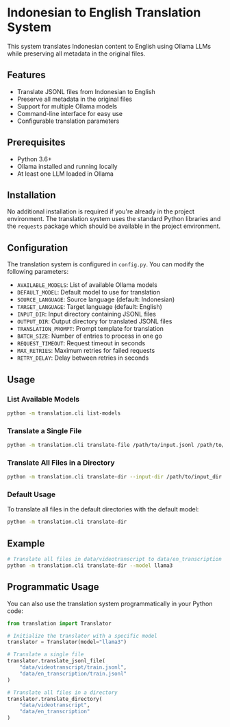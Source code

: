 # Indonesian to English Translation System

This system translates Indonesian content to English using Ollama LLMs while preserving all metadata in the original files.

## Features

- Translate JSONL files from Indonesian to English
- Preserve all metadata in the original files
- Support for multiple Ollama models
- Command-line interface for easy use
- Configurable translation parameters

## Prerequisites

- Python 3.6+
- Ollama installed and running locally
- At least one LLM loaded in Ollama

## Installation

No additional installation is required if you're already in the project environment. The translation system uses the standard Python libraries and the `requests` package which should be available in the project environment.

## Configuration

The translation system is configured in `config.py`. You can modify the following parameters:

- `AVAILABLE_MODELS`: List of available Ollama models
- `DEFAULT_MODEL`: Default model to use for translation
- `SOURCE_LANGUAGE`: Source language (default: Indonesian)
- `TARGET_LANGUAGE`: Target language (default: English)
- `INPUT_DIR`: Input directory containing JSONL files
- `OUTPUT_DIR`: Output directory for translated JSONL files
- `TRANSLATION_PROMPT`: Prompt template for translation
- `BATCH_SIZE`: Number of entries to process in one go
- `REQUEST_TIMEOUT`: Request timeout in seconds
- `MAX_RETRIES`: Maximum retries for failed requests
- `RETRY_DELAY`: Delay between retries in seconds

## Usage

### List Available Models

```bash
python -m translation.cli list-models
```

### Translate a Single File

```bash
python -m translation.cli translate-file /path/to/input.jsonl /path/to/output.jsonl --model llama3
```

### Translate All Files in a Directory

```bash
python -m translation.cli translate-dir --input-dir /path/to/input_dir --output-dir /path/to/output_dir --model llama3
```

### Default Usage

To translate all files in the default directories with the default model:

```bash
python -m translation.cli translate-dir
```

## Example

```bash
# Translate all files in data/videotranscript to data/en_transcription using llama3
python -m translation.cli translate-dir --model llama3
```

## Programmatic Usage

You can also use the translation system programmatically in your Python code:

```python
from translation import Translator

# Initialize the translator with a specific model
translator = Translator(model="llama3")

# Translate a single file
translator.translate_jsonl_file(
    "data/videotranscript/train.jsonl", 
    "data/en_transcription/train.jsonl"
)

# Translate all files in a directory
translator.translate_directory(
    "data/videotranscript", 
    "data/en_transcription"
)
```
